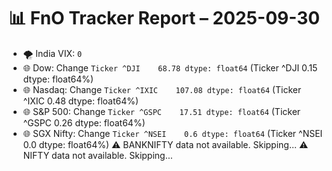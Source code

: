 # 📊 FnO Tracker Report – 2025-09-30
- 🌪️ India VIX: `0`
- 🌐 Dow: Change `Ticker
^DJI    68.78
dtype: float64` (Ticker
^DJI    0.15
dtype: float64%)
- 🌐 Nasdaq: Change `Ticker
^IXIC    107.08
dtype: float64` (Ticker
^IXIC    0.48
dtype: float64%)
- 🌐 S&P 500: Change `Ticker
^GSPC    17.51
dtype: float64` (Ticker
^GSPC    0.26
dtype: float64%)
- 🌐 SGX Nifty: Change `Ticker
^NSEI    0.6
dtype: float64` (Ticker
^NSEI    0.0
dtype: float64%)
⚠️ BANKNIFTY data not available. Skipping...
⚠️ NIFTY data not available. Skipping...